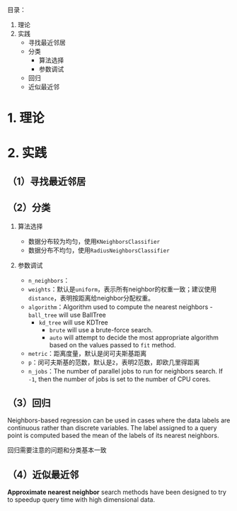 目录：

1. 理论
2. 实践
    - 寻找最近邻居
    - 分类
        - 算法选择
        - 参数调试
    - 回归
    - 近似最近邻


# 1. 理论

# 2. 实践
## （1）寻找最近邻居

## （2）分类
1. 算法选择
	- 数据分布较为均匀，使用`KNeighborsClassifier`
	- 数据分布不均匀，使用`RadiusNeighborsClassifier`

2. 参数调试
	- `n_neighbors`：
	- `weights`：默认是`uniform`，表示所有neighbor的权重一致；建议使用`distance`，表明按距离给neighbor分配权重。
	- `algorithm`：Algorithm used to compute the nearest neighbors
    		- `ball_tree` will use BallTree
		- `kd_tree` will use KDTree
    		- `brute` will use a brute-force search.
    		- `auto` will attempt to decide the most appropriate algorithm based on the values passed to `fit` method.
	- `metric`：距离度量，默认是闵可夫斯基距离
	- `p`：闵可夫斯基的范数，默认是`2`，表明2范数，即欧几里得距离
	- `n_jobs`：The number of parallel jobs to run for neighbors search. If `-1`, then the number of jobs is set to the number of CPU cores.

## （3）回归
Neighbors-based regression can be used in cases where the data labels are continuous rather than discrete variables. The label assigned to a query point is computed based the mean of the labels of its nearest neighbors.

回归需要注意的问题和分类基本一致

## （4）近似最近邻
**Approximate nearest neighbor** search methods have been designed to try to speedup query time with high dimensional data.

